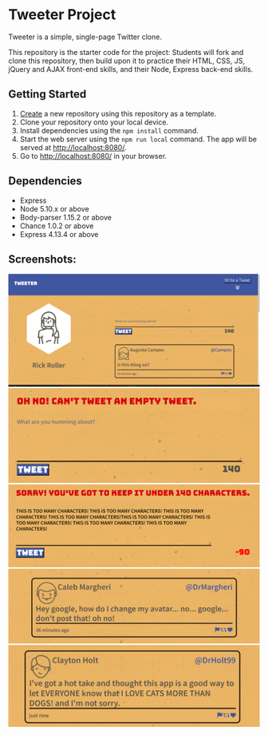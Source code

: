 # Tweeter Project

Tweeter is a simple, single-page Twitter clone.

This repository is the starter code for the project: Students will fork and clone this repository, then build upon it to practice their HTML, CSS, JS, jQuery and AJAX front-end skills, and their Node, Express back-end skills.

## Getting Started

1. [Create](https://docs.github.com/en/repositories/creating-and-managing-repositories/creating-a-repository-from-a-template) a new repository using this repository as a template.
2. Clone your repository onto your local device.
3. Install dependencies using the `npm install` command.
3. Start the web server using the `npm run local` command. The app will be served at <http://localhost:8080/>.
4. Go to <http://localhost:8080/> in your browser.

## Dependencies

- Express
- Node 5.10.x or above
- Body-parser 1.15.2 or above
- Chance 1.0.2 or above
- Express 4.13.4 or above

## Screenshots:

![Home Page](https://github.com/KianNaimiRoy/tweeter/blob/master/Screenshot%202023-03-30%20162946.png?raw=true)
![No Content Error](https://github.com/KianNaimiRoy/tweeter/blob/master/Screenshot%202023-03-30%20163215.png?raw=true)
![Too May Characters Error](https://github.com/KianNaimiRoy/tweeter/blob/master/Screenshot%202023-03-30%20163049.png?raw=true)
![Individual Tweet](https://github.com/KianNaimiRoy/tweeter/blob/master/Screenshot%202023-03-30%20163243.png?raw=true)
![Individual Tweet](https://github.com/KianNaimiRoy/tweeter/blob/master/Screenshot%202023-03-30%20163257.png?raw=true)



